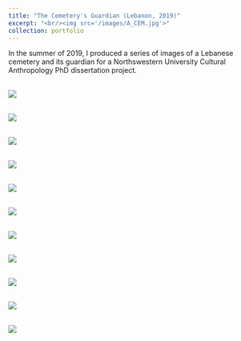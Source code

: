 ```yaml
---
title: "The Cemetery's Guardian (Lebanon, 2019)"
excerpt: "<br/><img src='/images/A_CEM.jpg'>"
collection: portfolio
---
```


In the summer of 2019, I produced a series of images of a Lebanese cemetery and its guardian for a Northswestern University Cultural Anthropology PhD dissertation project. 

<br/><img src='/images/A_CEM.jpg'>

<br/><img src='/images/B_CEM.jpg'>

<br/><img src='/images/C_CEM.jpg'>

<br/><img src='/images/E_CEM.jpg'>

<br/><img src='/images/F_CEM.jpg'>

<br/><img src='/images/G_CEM.jpg'>

<br/><img src='/images/H_CEM.jpg'>

<br/><img src='/images/I_CEM.jpg'>

<br/><img src='/images/J_CEM.jpg'>

<br/><img src='/images/K_CEM.jpg'>

<br/><img src='/images/L_CEM.jpg'>